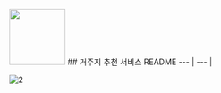 <img src="https://github.com/user-attachments/assets/f521acdb-4507-4aee-8abd-ac88f80318bb" width="100" height="100"/> ## 거주지 추천 서비스 README
--- | --- |

![2](https://github.com/user-attachments/assets/84dc3382-ae6f-4856-a8f0-2a21242319d3)
